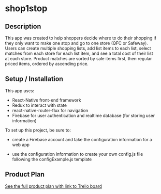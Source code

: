 # shop1stop

## Description

This app was created to help shoppers decide where to do their shopping if they only want to make one stop and go to one store (QFC or Safeway). Users can create multiple shopping lists, add list items to each list, select matches from each store for each list item, and see a total cost of their list at each store. Product matches are sorted by sale items first, then regular priced items, ordered by ascending price.

## Setup / Installation

This app uses:
 * React-Native front-end framework
 * Redux to interact with state  
 * react-native-router-flux for navigation
 * Firebase for user authentication and realtime database (for storing user information)

To set up this project, be sure to:
 * create a Firebase account and take the configuration information for a web app

 * use the configuration information to create your own config.js file following the configExample.js template

## Product Plan

[See the full product plan with link to Trello board](https://github.com/esther-ng/shop1stop/blob/master/ProductPlan.md)
